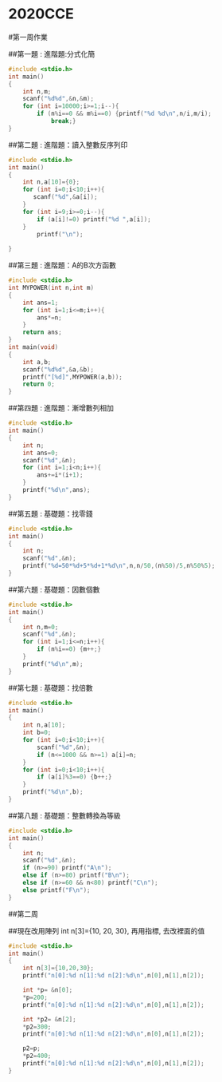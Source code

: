 # 2020CCE

#第一周作業

##第一題 : 進階題:分式化簡
```C
#include <stdio.h>
int main()
{
	int n,m;
	scanf("%d%d",&n,&m);
	for (int i=10000;i>=1;i--){
		if (n%i==0 && m%i==0) {printf("%d %d\n",n/i,m/i);
			break;}
}
```
##第二題 : 進階題：讀入整數反序列印
```C
#include <stdio.h>
int main()
{
	int n,a[10]={0};
	for (int i=0;i<10;i++){
	   scanf("%d",&a[i]);
	}
	for (int i=9;i>=0;i--){
		if (a[i]!=0) printf("%d ",a[i]);
	}
		printf("\n");
	
}
```

##第三題 : 進階題：A的B次方函數
```C
#include <stdio.h>
int MYPOWER(int n,int m)
{
	int ans=1;
	for (int i=1;i<=m;i++){
		ans*=n;
	}
	return ans;
}
int main(void)
{
	int a,b;
	scanf("%d%d",&a,&b);
	printf("[%d]",MYPOWER(a,b));
	return 0;
}
```
##第四題 : 進階題：漸增數列相加 
```C
#include <stdio.h>
int main()
{
	int n;
	int ans=0;
	scanf("%d",&n);
	for (int i=1;i<n;i++){
		ans+=i*(i+1);
	}
	printf("%d\n",ans);
}
```
##第五題 : 基礎題：找零錢 
```C
#include <stdio.h>
int main()
{
	int n;
	scanf("%d",&n);
	printf("%d=50*%d+5*%d+1*%d\n",n,n/50,(n%50)/5,n%50%5);
}
```
##第六題 : 基礎題：因數個數 
```C
#include <stdio.h>
int main()
{
	int n,m=0;
	scanf("%d",&n);
	for (int i=1;i<=n;i++){
		if (n%i==0) {m++;} 
	}
	printf("%d\n",m);
}
```
##第七題 : 基礎題：找倍數 
```C
#include <stdio.h>
int main()
{
	int n,a[10];
	int b=0;
	for (int i=0;i<10;i++){
		scanf("%d",&n);
		if (n<=1000 && n>=1) a[i]=n;
	}
	for (int i=0;i<10;i++){
		if (a[i]%3==0) {b++;}
	}
	printf("%d\n",b);
}
```
##第八題 : 基礎題：整數轉換為等級
```C
#include <stdio.h>
int main()
{
	int n;
	scanf("%d",&n);
	if (n>=90) printf("A\n");
	else if (n>=80) printf("B\n");
	else if (n>=60 && n<80) printf("C\n");
	else printf("F\n");
}
```
##第二周

##現在改用陣列 int n[3]={10, 20, 30}, 再用指標, 去改裡面的值
```C
#include <stdio.h>
int main()
{
    int n[3]={10,20,30};
    printf("n[0]:%d n[1]:%d n[2]:%d\n",n[0],n[1],n[2]);

    int *p= &n[0];
    *p=200;
    printf("n[0]:%d n[1]:%d n[2]:%d\n",n[0],n[1],n[2]);

    int *p2= &n[2];
    *p2=300;
    printf("n[0]:%d n[1]:%d n[2]:%d\n",n[0],n[1],n[2]);

    p2=p;
    *p2=400;
    printf("n[0]:%d n[1]:%d n[2]:%d\n",n[0],n[1],n[2]);
}

```
